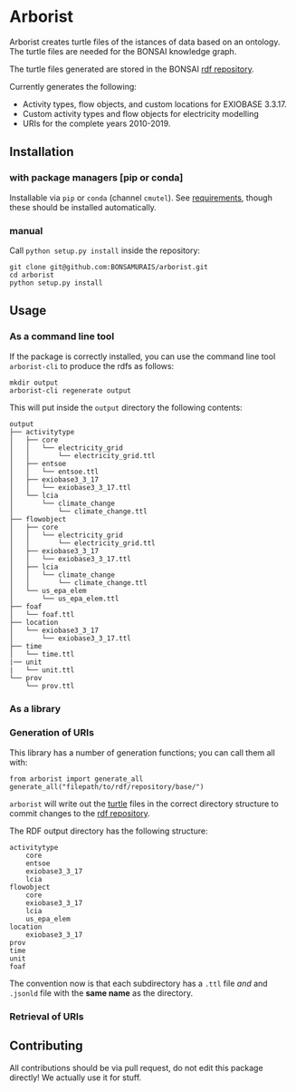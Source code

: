 # Arborist

Arborist creates turtle files of the istances of data based on an ontology. The turtle files are needed for the BONSAI knowledge graph. 

The turtle files generated are stored in the BONSAI [rdf repository](https://github.com/BONSAMURAIS/rdf).

Currently generates the following:

* Activity types, flow objects, and custom locations for EXIOBASE 3.3.17.
* Custom activity types and flow objects for electricity modelling
* URIs for the complete years 2010-2019.

## Installation

### with package managers [pip or conda]

Installable via `pip` or `conda` (channel `cmutel`). See [requirements](https://github.com/BONSAMURAIS/arborist/blob/master/requirements.txt), though these should be installed automatically.

### manual

Call `python setup.py install` inside the repository:

```
git clone git@github.com:BONSAMURAIS/arborist.git
cd arborist
python setup.py install
```

## Usage

### As a command line tool

If the package is correctly installed, you can use the command line tool `arborist-cli` to produce the rdfs as follows:

```
mkdir output
arborist-cli regenerate output
```

This will put inside the `output` directory the following contents:

```
output
├── activitytype
│   ├── core
│   │   └── electricity_grid
│   │       └── electricity_grid.ttl
│   ├── entsoe
│   │   └── entsoe.ttl
│   ├── exiobase3_3_17
│   │   └── exiobase3_3_17.ttl
│   └── lcia
│       └── climate_change
│           └── climate_change.ttl
├── flowobject
│   ├── core
│   │   └── electricity_grid
│   │       └── electricity_grid.ttl
│   ├── exiobase3_3_17
│   │   └── exiobase3_3_17.ttl
│   ├── lcia
│   │   └── climate_change
│   │       └── climate_change.ttl
│   └── us_epa_elem
│       └── us_epa_elem.ttl
├── foaf
│   └── foaf.ttl
├── location
│   └── exiobase3_3_17
│       └── exiobase3_3_17.ttl
├── time
│   └── time.ttl
|── unit
|   └── unit.ttl
└── prov
    └── prov.ttl
```


### As a library

### Generation of URIs

This library has a number of generation functions; you can call them all with:

    from arborist import generate_all
    generate_all("filepath/to/rdf/repository/base/")

`arborist` will write out the [turtle](https://en.wikipedia.org/wiki/Turtle_(syntax)) files in the correct directory structure to commit changes to the [rdf repository](https://rdf.bonsai.uno/).

The RDF output directory has the following structure:

    activitytype
        core
        entsoe
        exiobase3_3_17
        lcia
    flowobject
        core
        exiobase3_3_17
        lcia
        us_epa_elem
    location
        exiobase3_3_17
    prov
    time
    unit
    foaf

The convention now is that each subdirectory has a `.ttl` file *and* and `.jsonld` file with the **same name** as the directory.

### Retrieval of URIs

## Contributing

All contributions should be via pull request, do not edit this package directly! We actually use it for stuff.
